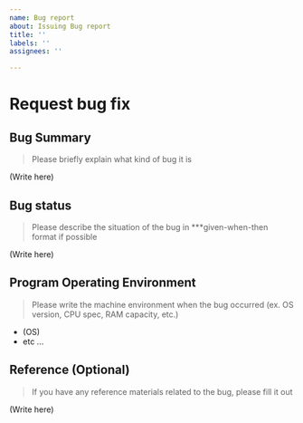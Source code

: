 ```yaml
---
name: Bug report
about: Issuing Bug report
title: ''
labels: ''
assignees: ''

---
```

# Request bug fix

## Bug Summary

> Please briefly explain what kind of bug it is

(Write here)

## Bug status

> Please describe the situation of the bug in ***given-when-then format if possible

(Write here)

## Program Operating Environment

> Please write the machine environment when the bug occurred (ex. OS version, CPU spec, RAM capacity, etc.)

 - (OS)
 - etc ...

## Reference (Optional)

> If you have any reference materials related to the bug, please fill it out

(Write here)